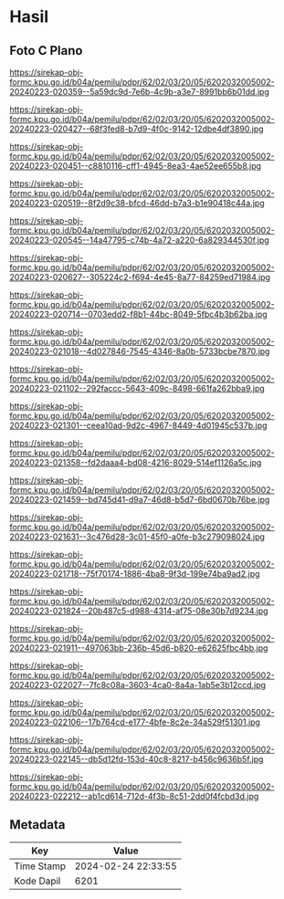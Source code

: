 # Hasil

## Foto C Plano

https://sirekap-obj-formc.kpu.go.id/b04a/pemilu/pdpr/62/02/03/20/05/6202032005002-20240223-020359--5a59dc9d-7e6b-4c9b-a3e7-8991bb6b01dd.jpg

https://sirekap-obj-formc.kpu.go.id/b04a/pemilu/pdpr/62/02/03/20/05/6202032005002-20240223-020427--68f3fed8-b7d9-4f0c-9142-12dbe4df3890.jpg

https://sirekap-obj-formc.kpu.go.id/b04a/pemilu/pdpr/62/02/03/20/05/6202032005002-20240223-020451--c8810116-cff1-4945-8ea3-4ae52ee655b8.jpg

https://sirekap-obj-formc.kpu.go.id/b04a/pemilu/pdpr/62/02/03/20/05/6202032005002-20240223-020519--8f2d9c38-bfcd-46dd-b7a3-b1e90418c44a.jpg

https://sirekap-obj-formc.kpu.go.id/b04a/pemilu/pdpr/62/02/03/20/05/6202032005002-20240223-020545--14a47795-c74b-4a72-a220-6a829344530f.jpg

https://sirekap-obj-formc.kpu.go.id/b04a/pemilu/pdpr/62/02/03/20/05/6202032005002-20240223-020627--305224c2-f694-4e45-8a77-84259ed71984.jpg

https://sirekap-obj-formc.kpu.go.id/b04a/pemilu/pdpr/62/02/03/20/05/6202032005002-20240223-020714--0703edd2-f8b1-44bc-8049-5fbc4b3b62ba.jpg

https://sirekap-obj-formc.kpu.go.id/b04a/pemilu/pdpr/62/02/03/20/05/6202032005002-20240223-021018--4d027846-7545-4346-8a0b-5733bcbe7870.jpg

https://sirekap-obj-formc.kpu.go.id/b04a/pemilu/pdpr/62/02/03/20/05/6202032005002-20240223-021102--292faccc-5643-409c-8498-661fa262bba9.jpg

https://sirekap-obj-formc.kpu.go.id/b04a/pemilu/pdpr/62/02/03/20/05/6202032005002-20240223-021301--ceea10ad-9d2c-4967-8449-4d01945c537b.jpg

https://sirekap-obj-formc.kpu.go.id/b04a/pemilu/pdpr/62/02/03/20/05/6202032005002-20240223-021358--fd2daaa4-bd08-4216-8029-514ef1126a5c.jpg

https://sirekap-obj-formc.kpu.go.id/b04a/pemilu/pdpr/62/02/03/20/05/6202032005002-20240223-021459--bd745d41-d9a7-46d8-b5d7-6bd0670b76be.jpg

https://sirekap-obj-formc.kpu.go.id/b04a/pemilu/pdpr/62/02/03/20/05/6202032005002-20240223-021631--3c476d28-3c01-45f0-a0fe-b3c279098024.jpg

https://sirekap-obj-formc.kpu.go.id/b04a/pemilu/pdpr/62/02/03/20/05/6202032005002-20240223-021718--75f70174-1886-4ba8-9f3d-199e74ba9ad2.jpg

https://sirekap-obj-formc.kpu.go.id/b04a/pemilu/pdpr/62/02/03/20/05/6202032005002-20240223-021824--20b487c5-d988-4314-af75-08e30b7d9234.jpg

https://sirekap-obj-formc.kpu.go.id/b04a/pemilu/pdpr/62/02/03/20/05/6202032005002-20240223-021911--497063bb-236b-45d6-b820-e62625fbc4bb.jpg

https://sirekap-obj-formc.kpu.go.id/b04a/pemilu/pdpr/62/02/03/20/05/6202032005002-20240223-022027--7fc8c08a-3603-4ca0-8a4a-1ab5e3b12ccd.jpg

https://sirekap-obj-formc.kpu.go.id/b04a/pemilu/pdpr/62/02/03/20/05/6202032005002-20240223-022106--17b764cd-e177-4bfe-8c2e-34a529f51301.jpg

https://sirekap-obj-formc.kpu.go.id/b04a/pemilu/pdpr/62/02/03/20/05/6202032005002-20240223-022145--db5d12fd-153d-40c8-8217-b456c9636b5f.jpg

https://sirekap-obj-formc.kpu.go.id/b04a/pemilu/pdpr/62/02/03/20/05/6202032005002-20240223-022212--ab1cd614-712d-4f3b-8c51-2dd0f4fcbd3d.jpg


## Metadata

| Key        | Value               |
| ---------- | ------------------- |
| Time Stamp | 2024-02-24 22:33:55 |
| Kode Dapil | 6201                |



